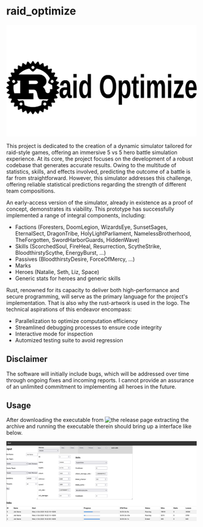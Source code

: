 # raid_optimize

![image](./data/logo.jpg)

This project is dedicated to the creation of a dynamic simulator tailored for raid-style games, offering an immersive 5 vs 5 hero battle simulation experience. At its core, the project focuses on the development of a robust codebase that generates accurate results. Owing to the multitude of statistics, skills, and effects involved, predicting the outcome of a battle is far from straightforward. However, this simulator addresses this challenge, offering reliable statistical predictions regarding the strength of different team compositions.

An early-access version of the simulator, already in existence as a proof of concept, demonstrates its viability. This prototype has successfully implemented a range of integral components, including:

*    Factions (Foresters, DoomLegion, WizardsEye, SunsetSages, EternalSect, DragonTribe, HolyLightParliament, NamelessBrotherhood, TheForgotten,  SwordHarborGuards, HiddenWave)
*    Skills (ScorchedSoul, FireHeal, Resurrection, ScytheStrike, BloodthirstyScythe, EnergyBurst, ...)
*    Passives (BloodthirstyDesire, ForceOfMercy, ...)
*    Marks
*    Heroes (Natalie, Seth, Liz, Space)
*    Generic stats for heroes and generic skills

Rust, renowned for its capacity to deliver both high-performance and secure programming, will serve as the primary language for the project's implementation. That is also why the rust-artwork is used in the logo. The technical aspirations of this endeavor encompass:

*    Parallelization to optimize computation efficiency
*    Streamlined debugging processes to ensure code integrity
*    Interactive mode for inspection
*    Automized testing suite to avoid regression


## Disclaimer

The software will initially include bugs, which will be addressed over time through ongoing fixes and incoming reports. I cannot provide an assurance of an unlimited commitment to implementing all heroes in the future.

## Usage

After downloading the executable from ![the release page](./release) extracting the archive and running the executable therein should bring up a interface like below.

![image](./data/ui.png)
